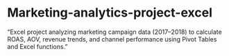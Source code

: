 # Marketing-analytics-project-excel
“Excel project analyzing marketing campaign data (2017–2018) to calculate ROAS, AOV, revenue trends, and channel performance using Pivot Tables and Excel functions.”
